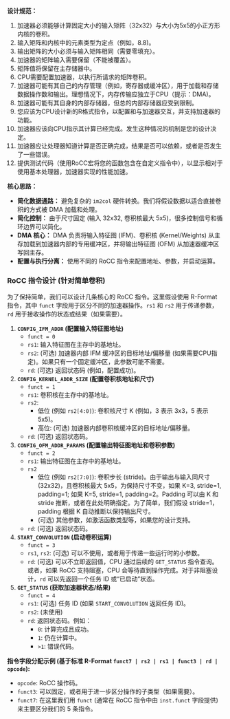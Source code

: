 **设计规范：**

1. 加速器必须能够计算固定大小的输入矩阵（32x32）与大小为5x5的小正方形内核的卷积。
2. 输入矩阵和内核中的元素类型为定点（例如，8.8)。
3. 输出矩阵的大小必须与输入矩阵相同（需要零填充）。
4. 加速器的矩阵输入需要保留（不能被覆盖）。
5. 矩阵值将保留在主存储器中。
6. CPU需要配置加速器，以执行所请求的矩阵卷积。
7. 加速器可能有其自己的内存管理（例如，寄存器或缓冲区），用于加载和存储数据操作数和输出。理想情况下，内存传输应独立于CPU（提示：DMA)。
8. 加速器可能有其自身的内部存储器，但总的内部存储器应受到限制。
9. 您应该为CPU设计新的R格式指令，以配置和与加速器交互，并支持加速器的功能。
10. 加速器应该向CPU指示其计算已经完成。发生这种情况的机制是您的设计决定。
11. 加速器应让处理器知道计算是否正确完成，结果是否可以依赖，或者是否发生了一些错误。
12. 提供测试代码（使用RoCC宏将您的函数包含在自定义指令中），以显示相对于使用基本处理器，加速器实现的性能加速。

**核心思路：**

- **简化数据通路：** 避免复杂的 `im2col` 硬件转换。我们将假设数据以适合直接卷积的方式被 DMA 加载和处理。
- **简化控制：** 由于尺寸固定 (输入 32x32, 卷积核最大 5x5)，很多控制信号和循环边界可以简化。
- **DMA 核心：** DMA 负责将输入特征图 (IFM)、卷积核 (Kernel/Weights) 从主存加载到加速器内部的专用缓冲区，并将输出特征图 (OFM) 从加速器缓冲区写回主存。
- **配置与执行分离：** 使用不同的 RoCC 指令来配置地址、参数，并启动运算。

### RoCC 指令设计 (针对简单卷积)

为了保持简单，我们可以设计几条核心的 RoCC 指令。这里假设使用 R-Format 指令，其中 `funct` 字段用于区分不同的加速器操作。`rs1` 和 `rs2` 用于传递参数，`rd` 用于接收操作的状态或结果（如果需要）。

1. **`CONFIG_IFM_ADDR` (配置输入特征图地址)**
   - `funct = 0`
   - `rs1`: 输入特征图在主存中的基地址。
   - `rs2`: (可选) 加速器内部 IFM 缓冲区的目标地址/偏移量 (如果需要CPU指定)。如果只有一个固定缓冲区，此参数可能不需要。
   - `rd`: (可选) 返回状态码 (例如，配置成功)。
2. **`CONFIG_KERNEL_ADDR_SIZE` (配置卷积核地址和尺寸)**
   - `funct = 1`
   - `rs1`: 卷积核在主存中的基地址。
   - `rs2`:
     - 低位 (例如 `rs2[4:0]`): 卷积核尺寸 K (例如，3 表示 3x3，5 表示 5x5)。
     - 高位: (可选) 加速器内部卷积核缓冲区的目标地址/偏移量。
   - `rd`: (可选) 返回状态码。
3. **`CONFIG_OFM_ADDR_PARAMS` (配置输出特征图地址和卷积参数)**
   - `funct = 2`
   - `rs1`: 输出特征图在主存中的基地址。
   - `rs2`
     - 低位 (例如 `rs2[7:0]`): 卷积步长 (stride)。由于输出与输入同尺寸 (32x32)，且卷积核最大 5x5，为保持尺寸不变，如果 K=3, stride=1, padding=1; 如果 K=5, stride=1, padding=2。Padding 可以由 K 和 stride 推断，或者在此处明确指定。为了简单，我们假设 stride=1，padding 根据 K 自动推断以保持输出尺寸。
     - (可选) 其他参数，如激活函数类型等，如果您的设计支持。
   - `rd`: (可选) 返回状态码。
4. **`START_CONVOLUTION` (启动卷积运算)**
   - `funct = 3`
   - `rs1`, `rs2`: (可选) 可以不使用，或者用于传递一些运行时的小参数。
   - `rd`: (可选) 可以不立即返回值，CPU 通过后续的 `GET_STATUS` 指令查询。或者，如果 RoCC 支持阻塞，CPU 会等待直到操作完成。对于非阻塞设计，`rd` 可以先返回一个任务 ID 或“已启动”状态。
5. **`GET_STATUS` (获取加速器状态/结果)**
   - `funct = 4`
   - `rs1`: (可选) 任务 ID (如果 `START_CONVOLUTION` 返回任务 ID)。
   - `rs2`: (未使用)
   - `rd`: 返回状态码。例如：
     - `0`: 计算完成且成功。
     - `1`: 仍在计算中。
     - `>1`: 错误代码。

**指令字段分配示例 (基于标准 R-Format `funct7 | rs2 | rs1 | funct3 | rd | opcode`):**

- `opcode`: RoCC 操作码。
- `funct3`: 可以固定，或者用于进一步区分操作的子类型（如果需要）。
- `funct7`: 在这里我们用 `funct` (通常在 RoCC 指令中由 `inst.funct` 字段提供) 来主要区分我们的 5 条指令。
